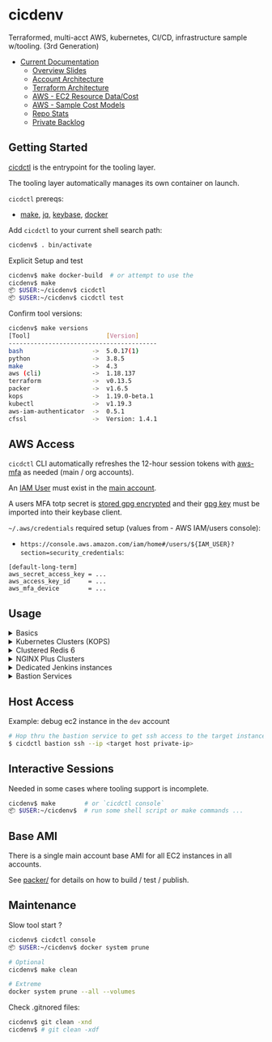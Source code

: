 # cicdenv
Terraformed, multi-acct AWS, kubernetes, CI/CD, infrastructure sample w/tooling.
(3rd Generation)

* [Current Documentation](https://github.com/cicdenv/cicdenv/wiki)
  * [Overview Slides](https://docs.google.com/presentation/d/1zqD1LQgQZK1_uJGTdZ64SRYV2dtpdqbiJrH-Ekr7JKs/)
  * [Account Architecture](https://github.com/cicdenv/cicdenv/wiki#accounts)
  * [Terraform Architecture](https://github.com/cicdenv/cicdenv/wiki#terraform)
  * [AWS - EC2 Resource Data/Cost](https://docs.google.com/spreadsheets/d/1D9WSyOVBW8kTfA97Ucx4X4G8q0j2lJbTjKL6Uzu8brg/)
  * [AWS - Sample Cost Models](https://docs.google.com/spreadsheets/d/1f5KpwT0FVM6el1KJLpqSFVZLV-587K36JfXiOzzx0z0/)
  * [Repo Stats](https://github.com/cicdenv/cicdenv/wiki/cloc-output#2020-07)
  * [Private Backlog](https://github.com/vogtech/cicdenv/issues)

## Getting Started
[cicdctl](bin/cicdctl) is the entrypoint for the tooling layer.

The tooling layer automatically manages its own container on launch.

`cicdctl` prereqs:
* [make](https://www.gnu.org/software/make/manual/make.html), [jq](https://stedolan.github.io/jq/), [keybase](https://keybase.io/), [docker](https://docs.docker.com/reference/)


Add `cicdctl` to your current shell search path:
```bash
cicdenv$ . bin/activate
```

Explicit Setup and test
```bash
cicdenv$ make docker-build  # or attempt to use the 
cicdenv$ make
📦 $USER:~/cicdenv$ cicdctl
📦 $USER:~/cicdenv$ cicdctl test
```

Confirm tool versions:
```bash
cicdenv$ make versions
[Tool]                     [Version]
-----------------------------------------
bash                   ->  5.0.17(1)
python                 ->  3.8.5
make                   ->  4.3
aws (cli)              ->  1.18.137
terraform              ->  v0.13.5
packer                 ->  v1.6.5
kops                   ->  1.19.0-beta.1
kubectl                ->  v1.19.3
aws-iam-authenticator  ->  0.5.1
cfssl                  ->  Version: 1.4.1
```

## AWS Access
`cicdctl` CLI automatically refreshes the 12-hour session tokens with 
[aws-mfa](https://github.com/dcoker/awsmfa/) as needed
(main / org accounts).

An [IAM User](terraform/iam-users.tfvars) must exist in the [main account](terraform/iam/users).

A users MFA totp secret is [stored gpg encrypted](mfa-virtual-devices/) and
their [gpg key](terraform/iam-users.tfvars) must be imported into their keybase client.

`~/.aws/credentials` required setup (values from - AWS IAM/users console):
* `https://console.aws.amazon.com/iam/home#/users/${IAM_USER}?section=security_credentials`:
```
[default-long-term]
aws_secret_access_key = ...
aws_access_key_id     = ...
aws_mfa_device        = ...
```

## Usage
<details>
  <summary>Basics</summary>

Sample terraform only session in the `dev` account  
```bash
# Turn on main account transit gateways
$ cicdctl terraform apply network/routing -auto-approve

# Turn on sub-account transit gateway attachments
$ cicdctl terraform apply network/routing/attachments:dev -auto-approve

# Bring up services
$ cicdctl terraform <apply|create|...> <component>:<account>

# Turn down services
$ cicdctl terraform <destroy> <component>:<account>

# Turn off sub-account transit gateway attachements
$ cicdctl terraform destroy network/routing/attachments:dev -force

# Turn off main account transit gateways
$ cicdctl terraform destroy network/routing -force
```

</details>

<details>
  <summary>Kubernetes Clusters (KOPS)</summary>

* [Kubernetes as a Service Overview](https://docs.google.com/presentation/d/12OyOXtvkYO4D6Y85AVPfGZQY1yVOoho8xhEFiDBino4/)

Example: KOPS 1.18.0-beta.2 cluster in the `dev` account with default settings
```bash
# Create a new v1.18.0-beta2 kops kubernetes cluster
$ cicdctl cluster create 1-19:dev -auto-approve
$ cicdctl cluster validate 1-19:dev
$ cicdctl kubectl 1-19:dev ...

# Dispose of the new kops kubernetes cluster 
$ cicdctl cluster destroy 1-19:dev -force
```

Example: Large cluster - 18 node, 1000GB+ mem, 144 vCPUs, 90TB storage
```bash
# Create the kubernetes cluster
$ cicdctl cluster create 1-19-large:dev -auto-approve  \
    master_instance_type=c5d.xlarge                    \
    node_instance_type=i3en.2xlarge                    \
    nodes_per_az=6
$ cicdctl cluster validate 1-19-large:dev
...

INSTANCE GROUPS
NAME      ROLE  MACHINETYPE MIN MAX SUBNETS
master-us-west-2a Master  c5d.xlarge  1  1  private-us-west-2a
master-us-west-2b Master  c5d.xlarge  1  1  private-us-west-2b
master-us-west-2c Master  c5d.xlarge  1  1  private-us-west-2c
nodes-us-west-2a  Node  i3en.2xlarge  6 30  private-us-west-2a
nodes-us-west-2b  Node  i3en.2xlarge  6 30  private-us-west-2b
nodes-us-west-2c  Node  i3en.2xlarge  6 30  private-us-west-2c

NODE STATUS
NAME            ROLE  READY
ip-... node    True
ip-... node    True
ip-... node    True
ip-... master  True
ip-... node    True
ip-... node    True
ip-... node    True
ip-... node    True
ip-... node    True
ip-... node    True
ip-... node    True
ip-... master  True
ip-... node    True
ip-... node    True
ip-... node    True
ip-... master  True
ip-... node    True
ip-... node    True
ip-... node    True
ip-... node    True
ip-... node    True

Your cluster 1-19-large-kops.dev.cicdenv.com is ready

$ cicdctl kubectl 1-19-large:dev ...

# Dispose
$ cicdctl cluster destroy 1-19-large:dev -force

# Turn off private subnet NAT gateways
$ cicdctl terraform destroy network/routing:dev -force
```

</details>

<details>
  <summary>Clustered Redis 6</summary>

* [Redis as a Service Overview](https://docs.google.com/presentation/d/1ToFI-Ooa2M4Ap1eKzkM2Ts2ERLhgaQN_S7JoG_Kog4o/)


Example: `cache` cluster in `dev` account  
```bash
# Bring up 'm5dn.4xlarge' mutli-zone cluster
$ cicdctl redis create cache:dev -auto-approve instance_type=m5dn.4xlarge

# Turn off cluster
$ cicdctl redis destroy cache:dev -force

# Turn off private subnet NAT gateways
$ cicdctl terraform destroy network/routing:dev -force
```

</details>

<details>
  <summary>NGINX Plus Clusters</summary>

* [NGINX Plus as a Service Overview](https://docs.google.com/presentation/d/1wMTN74nX_8IqR3Q4_dVD31QKlsjrdL4FswWry0ZHz9k/)

Example: `web` cluster in `dev` account  
```bash
# Bring up 'm5dn.2xlarge' mutli-zone cluster
$ cicdctl nginx create web:dev -auto-approve instance_type=m5dn.2xlarge

# Turn off cluster
$ cicdctl nginx destroy web:dev -force

# Turn off private subnet NAT gateways
$ cicdctl terraform destroy network/routing:dev -force
```

</details>

<details>
  <summary>Dedicated Jenkins instances</summary>
  
* [Jenkins as a Service Overview](https://docs.google.com/presentation/d/1OjWUfC8R4ty7fspi5A1BPYFhTqreb2EsLAo85lRw3os/)

Example: `dev` account, `dist`, `test` Jenkins instances:
```bash
# Create Jenkins instances
$ cicdctl jenkins create dist:dev --type distributed -auto-approve
$ cicdctl jenkins create test:dev --type colocated   -auto-approve

# Cleanup
$ cicdctl jenkins destroy dist:dev --type distributed -force
$ cicdctl jenkins destroy test:dev --type colocated   -force

# Turn off jenkins ingresses
$ cicdctl terraform destroy jenkins/routing:dev -force

# Turn off private subnet NAT gateways
$ cicdctl terraform destroy network/routing:dev -force
```

</details>

<details>
  <summary>Bastion Services</summary>

* [Bastion Service Overview](https://docs.google.com/presentation/d/19ytRvaBg0QrlciX1pEgoqATQSfBkOHdcAI-9S9lG_Kg/)

```bash
# Bring up bastion routing
$ cicdctl terraform apply network/bastion/routing:main -auto-approve

# Bring up bastion cluster
$ cicdctl terraform apply network/bastion:main -auto-approve

# Turn off bastion cluster
$ cicdctl terraform destroy network/bastion:main -force
```

</details>

## Host Access
Example: debug ec2 instance in the `dev` account
```bash
# Hop thru the bastion service to get ssh access to the target instance
$ cicdctl bastion ssh --ip <target host private-ip>
```

## Interactive Sessions
Needed in some cases where tooling support is incomplete.
```bash
cicdenv$ make        # or `cicdctl console`
📦 $USER:~/cicdenv$  # run some shell script or make commands ...
```

## Base AMI
There is a single main account base AMI for all EC2 instances in all accounts.

See [packer/](packer/) for details on how to build / test / publish.

## Maintenance
Slow tool start ?
```bash
cicdenv$ cicdctl console
📦 $USER:~/cicdenv$ docker system prune

# Optional
cicdenv$ make clean

# Extreme
docker system prune --all --volumes
```

Check .gitnored files:
```bash
cicdenv$ git clean -xnd
cicdenv$ # git clean -xdf
```